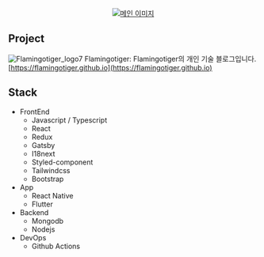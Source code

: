 <div align="center">
<a href="https://hakbeomhong.netlify.app/"> <img src="https://github.com/user-attachments/assets/36855c83-aa1d-403a-bd94-f86b92fc96db" alt="메인 이미지"/>
 </a>
</div>

## Project

![Flamingotiger_logo7](https://user-images.githubusercontent.com/29449263/97399951-90e5c000-1931-11eb-825d-90a2a2830e20.png)
Flamingotiger: Flamingotiger의 개인 기술 블로그입니다. [https://flamingotiger.github.io](https://flamingotiger.github.io)

## Stack

- FrontEnd
  - Javascript / Typescript
  - React
  - Redux
  - Gatsby
  - I18next
  - Styled-component
  - Tailwindcss
  - Bootstrap
- App
  - React Native
  - Flutter
- Backend
  - Mongodb
  - Nodejs  
- DevOps
  - Github Actions
 
<!--
**flamingotiger/flamingotiger** is a ✨ _special_ ✨ repository because its `README.md` (this file) appears on your GitHub profile.

Here are some ideas to get you started:

- 🔭 I’m currently working on ...
- 🌱 I’m currently learning ...
- 👯 I’m looking to collaborate on ...
- 🤔 I’m looking for help with ...
- 💬 Ask me about ...
- 📫 How to reach me: ...
- 😄 Pronouns: ...
- ⚡ Fun fact: ...
-->
